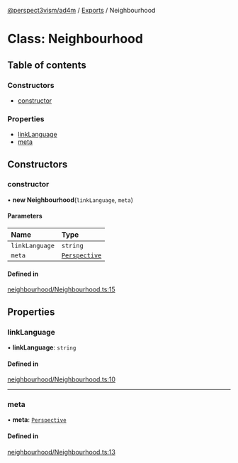 [@perspect3vism/ad4m](../README.md) / [Exports](../modules.md) / Neighbourhood

# Class: Neighbourhood

## Table of contents

### Constructors

- [constructor](Neighbourhood.md#constructor)

### Properties

- [linkLanguage](Neighbourhood.md#linklanguage)
- [meta](Neighbourhood.md#meta)

## Constructors

### constructor

• **new Neighbourhood**(`linkLanguage`, `meta`)

#### Parameters

| Name | Type |
| :------ | :------ |
| `linkLanguage` | `string` |
| `meta` | [`Perspective`](Perspective.md) |

#### Defined in

[neighbourhood/Neighbourhood.ts:15](https://github.com/perspect3vism/ad4m/blob/0f993b76/core/src/neighbourhood/Neighbourhood.ts#L15)

## Properties

### linkLanguage

• **linkLanguage**: `string`

#### Defined in

[neighbourhood/Neighbourhood.ts:10](https://github.com/perspect3vism/ad4m/blob/0f993b76/core/src/neighbourhood/Neighbourhood.ts#L10)

___

### meta

• **meta**: [`Perspective`](Perspective.md)

#### Defined in

[neighbourhood/Neighbourhood.ts:13](https://github.com/perspect3vism/ad4m/blob/0f993b76/core/src/neighbourhood/Neighbourhood.ts#L13)
